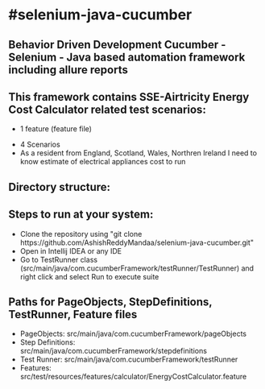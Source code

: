 <h1>#selenium-java-cucumber</h1>
<h2>Behavior Driven Development Cucumber - Selenium - Java based automation framework including allure reports</h2>

<h2>This framework contains SSE-Airtricity Energy Cost Calculator related test scenarios:</h2>
<ul><li>1 feature (feature file)</li></ul>
<ul><li>4 Scenarios</li>
<li>As a resident from England, Scotland, Wales, Northren Ireland I need to know estimate of electrical appliances cost to run
</li></ul>

<h2>Directory structure:</h2>

<h2>Steps to run at your system:</h2>
<ul>
<li>Clone the repository using "git clone https://github.com/AshishReddyMandaa/selenium-java-cucumber.git"</li>
<li>Open in Intellij IDEA or any IDE</li>
<li>Go to TestRunner class (src/main/java/com.cucumberFramework/testRunner/TestRunner) and right click and select Run to execute suite</li>
</ul>

<h2>Paths for PageObjects, StepDefinitions, TestRunner, Feature files</h2>
<ul>
<li>PageObjects: src/main/java/com.cucumberFramework/pageObjects</li>
<li>Step Definitions: src/main/java/com.cucumberFramework/stepdefinitions</li>
<li>Test Runner: src/main/java/com.cucumberFramework/testRunner</li>
<li>Features: src/test/resources/features/calculator/EnergyCostCalculator.feature</li>
</ul>
